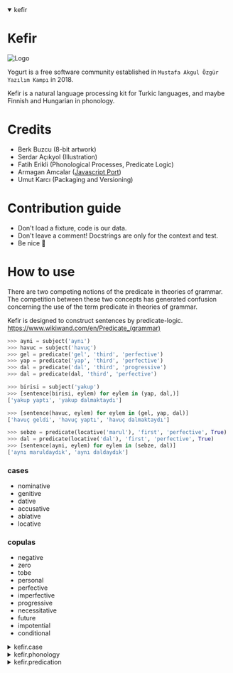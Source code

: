 <details open>
<summary open>kefir</summary>

# Kefir

![Logo](https://avatars1.githubusercontent.com/u/42190640?s=200&v=4)

Yogurt is a free software community established in `Mustafa Akgul Özgür Yazılım Kampı` in 2018.

Kefir is a natural language processing kit for Turkic languages, and maybe Finnish and Hungarian in phonology.

# Credits

- Berk Buzcu (8-bit artwork)
- Serdar Açıkyol (Illustration)
- Fatih Erikli (Phonological Processes, Predicate Logic)
- Armagan Amcalar ([Javascript Port](https://github.com/yogurt-cultures/kefir-js))
- Umut Karcı (Packaging and Versioning)

# Contribution guide
- Don't load a fixture, code is our data.
- Don't leave a comment! Docstrings are only for the context and test.
- Be nice 🦄

# How to use

There are two competing notions of the predicate in theories of grammar.
The competition between these two concepts has generated confusion concerning
the use of the term predicate in theories of grammar.

Kefir is designed to construct sentences by predicate-logic.  
https://www.wikiwand.com/en/Predicate_(grammar)

```python
>>> ayni = subject('aynı')
>>> havuc = subject('havuç')
>>> gel = predicate('gel', 'third', 'perfective')
>>> yap = predicate('yap', 'third', 'perfective')
>>> dal = predicate('dal', 'third', 'progressive')
>>> dal = predicate(dal, 'third', 'perfective')

>>> birisi = subject('yakup')
>>> [sentence(birisi, eylem) for eylem in (yap, dal,)]
['yakup yaptı', 'yakup dalmaktaydı']

>>> [sentence(havuc, eylem) for eylem in (gel, yap, dal)]
['havuç geldi', 'havuç yaptı', 'havuç dalmaktaydı']

>>> sebze = predicate(locative('marul'), 'first', 'perfective', True)
>>> dal = predicate(locative('dal'), 'first', 'perfective', True)
>>> [sentence(ayni, eylem) for eylem in (sebze, dal)]
['aynı maruldaydık', 'aynı daldaydık']

```

### cases

- nominative
- genitive
- dative
- accusative
- ablative
- locative

### copulas

 - negative
 - zero
 - tobe
 - personal
 - perfective
 - imperfective
 - progressive
 - necessitative
 - future
 - impotential
 - conditional

</details>
<details>
<summary>kefir.case</summary>

# Grammatical Cases

Implemented only six grammatical cases.

- Nominative
- Genitive
- Dative
- Accusative
- Ablative
- Locative

Turkish has 9 more cases.

- Essive
- Instrumental
- Inclusive
- Abessive
- Likeness
- Coverage
- Qualitative
- Conditional
- Possesive

Detailed explaination:
https://en.wikibooks.org/wiki/Turkish/Cases

TODO: Enum'lardaki rakamlar yerine auto() kullanılmalı.

## nominative case (yalın in turkish)
the simplest grammatical case, there's no suffix to
affix in that case.

nominative comes from latin cāsus nominātīvus 
means case for naming.


## ablative case (ayrılma in turkish)
a grammatical case for nouns, pronouns and adjectives in
the grammar of various languages; it is sometimes used to
express motion away from something, among other uses.

✎︎ examples
```
adalar[dan] geldim
merkez[den] geçtim
teyit[ten] geçtim
açlık[tan] öldüm
```


## accusative (ilgi in turkish)
The accusative case (abbreviated acc) of a noun is the
grammatical case used to mark the direct object of a
transitive verb. The same case is used in many
languages for the objects of (some or all) prepositions. 

✎︎ examples
```
aday[ı] yedim
evim[i] yaptım
üzüm[ü] pişirdim
```


## genitive case (genitifler in turkish)
In grammar, the genitive is the grammatical case
that marks a word, usually a noun, as modifying
another word, also usually a noun.

✎︎ examples
```
hanımelinin çiçeği (flower of a plant called hanımeli)
kadının ayakkabısı (shoes of the woman)
باب بيت bābu baytin (the door of a house)
mari[i] nie ma w domu (maria is not at home)
```


## dative case (yönelme in turkish)
In some languages, the dative is used to mark the
indirect object of a sentence.

✎︎ examples
```
marya yakup'a bir drink verdi (maria gave jacob a drink)
maria jacobī potum dedit (maria gave jacob a drink)
```


## locative case (bulunma in turkish)
Locative is a grammatical case which indicates a location.
It corresponds vaguely to the English prepositions "in",
"on", "at", and "by". 

✎︎ examples
```
bahçe[de] hanımeli var.
yorum[da] iyi beatler var.
kalem[de] güzel uç var.
```

</details>
<details>
<summary>kefir.phonology</summary>

# Turkish phonology

In Hungarian, Finnish, and Turkic languages
vowel sounds are organized in a concept called
vowel harmony. Vowels may be classified as Back
or Front vowels, based on the placement of the
sound in the mouth.

```
 Front Vowels
+----------------+
 Unrounded  ⟨e⟩ ⟨i⟩
 Rounded    ⟨ü⟩ ⟨ö⟩

 Back Vowels
+----------------+
 Unrounded  ⟨a⟩ ⟨ı⟩
 Rounded    ⟨u⟩ ⟨o⟩
```

TODO: Document consonant harmony.

#### swap_front_and_back
Swaps front sounds to back, and vice versa

```python
>>> swap_front_and_back('acak')
'ecek'

>>> swap_front_and_back('ocok')
'öcök'

>>> swap_front_and_back('öcök')
'ocok'

>>> swap_front_and_back('acak')
'ecek'

```


## Voicing or sonorization (yumuşama in turkish)
to make pronouncation easier, nouns ending
with these sounds.

```
⟨p⟩ ⟨ç⟩ ⟨t⟩ ⟨k⟩ 
```

may be softened by replacing them in order:

```
⟨b⟩ ⟨c⟩ ⟨d⟩ ⟨ğ⟩
```

✎︎ examples
```
ço⟨p⟩un → ço⟨b⟩un
ağa⟨ç⟩ın → ağa⟨c⟩n
kağı⟨t⟩ın → kağı⟨d⟩ın 
ren⟨k⟩in → ren⟨g⟩in
```

✎︎ examples in other languages
```
li⟨f⟩e → li⟨v⟩e
stri⟨f⟩e → stri⟨v⟩e
proo⟨f⟩ → pro⟨v⟩e
```


## Devoicing or desonorization (sertleşme in turkish)
to make pronouncation easier, nouns ending with
these sounds:
```
⟨p⟩ ⟨ç⟩ ⟨t⟩ ⟨k⟩
```

may be hardened by replacing them in order:
```
⟨b⟩ ⟨c⟩ ⟨d⟩ ⟨ğ⟩
```

✎︎ examples
```
ço⟨p⟩un → ço⟨b⟩un
ağa⟨ç⟩ın → ağa⟨c⟩n
kağı⟨t⟩ın → kağı⟨d⟩ın 
ren⟨k⟩in → ren⟨g⟩in
```

✎︎ examples in other languages
```
dogs → dogs ([ɡz])
missed → missed ([st])
whizzed → whizzed ([zd])
prośba → prɔʑba
просьба → prozʲbə
```

</details>
<details>
<summary>kefir.predication</summary>

# Turkish Predication and Copula

turkish language copulas, which are called as ek-eylem which
literally means 'suffix-verb' are one of the most distinct
features of turkish grammar.

TODO: Remove unused imports.

#### zero copula
is the rule for third person, as in hungarian
and russian. that means two nouns, or a noun and an
adjective can be juxtaposed to make a sentence without
using any copula. third person plural might be indicated
with the use of plural suffix "-lar/-ler". 

✎︎ examples
```
yogurt kültür (yogurt [is-a] culture)
abbas yolcu (abbas [is-a] traveller)
evlerinin önü yonca (the front of their home [is-a] plant called yonca)
```

✎︎ tests
```python
>>> zero('yolcu')
'yolcu'

 ```


#### negative
negation is indicated by the negative copula değil. 
değil is never used as a suffix, but it takes suffixes
according to context. 

✎︎ examples
```
yogurt kültür değildir (yogurt [is-not-a] culture)
abbas yolcu değildir (abbas [is-not-a] traveller)
evlerinin önü yonca değildir (the front of their home [is-not-a] yonca)
```

✎︎ tests
```python
>>> negative('yolcu')
'yolcu değil'

```


### tobe
turkish "to be" as regular/auxiliary verb (olmak).

✎︎ examples
```
yogurt kültürdür (yogurt [is] culture)
abbas yolcudur (abbas [is] traveller)
evlerinin önü yoncadır (the front of their home [is] plant called yonca)
```

✎︎ tests
```python
>>> tobe('yolcu')
'yolcudur'
>>> tobe('üzüm')
'üzümdür'
>>> tobe('yonca')
'yoncadır'

```


### personification copula

✎︎ examples
```
ben buralıyım (i'm from here)
sen oralısın (you're from over there)
aynı gezegenliyiz (we're from same planet)
```

✎︎ tests
```python
>>> personal('uçak', Person.FIRST, is_plural=False)
'uçağım'

>>> personal('oralı', Person.SECOND, is_plural=False)
'oralısın'

>>> personal('gezegenli', Person.FIRST, is_plural=True)
'gezegenliyiz'

```


### inferential mood (-miş in turkish)
it is used to convey information about events
which were not directly observed or were inferred by the speaker. 

✎︎ examples
```
elmaymışım (i was an apple as i've heard)
üzülmüşsün (you were sad as i've heard)
doktormuş (he/she/it was a doctor as i've heard)
üzümmüşsün (you were a grape as i've heard)
```

✎︎ tests
```python
>>> inferential('öğretmen', Person.SECOND, is_plural=False)
'öğretmenmişsin'

>>> inferential('üzül', Person.SECOND, is_plural=False)
'üzülmüşsün'

>>> inferential('robot', Person.FIRST, is_plural=False)
'robotmuşum'

>>> inferential('robot', Person.THIRD, is_plural=False)
'robotmuş'

>>> inferential('ada', Person.THIRD, is_plural=False)
'adaymış'

```


### inferential mood (-isem in turkish)
It is a grammatical mood used to express a proposition whose
validity is dependent on some condition, possibly counterfactual.

✎︎ examples
```
elmaysam (if i am an apple)
üzümsen (if you are a grape)
bıçaklarsa (if they are a knife)
```

✎︎ tests
```python
>>> conditional('elma', Person.FIRST, is_plural=False)
'elmaysam'
>>> conditional('üzüm', Person.SECOND, is_plural=False)
'üzümsen'
>>> conditional('bıçak', Person.THIRD, is_plural=True)
'bıçaklarsa'

```


### alethic modality (-idi in turkish)
linguistic modality that indicates modalities of truth,
in particular the modalities of logical necessity,
possibility or impossibility.

✎︎ examples
```
elmaydım (i was an apple)
üzümdün (you were a grape)
doktordu (he/she/it was a doctor)
```

✎︎ tests
```python
>>> perfective('açık', Person.FIRST, is_plural=False)
'açıktım'

>>> perfective('oralı', Person.SECOND, is_plural=False)
'oralıydın'

>>> perfective('dalda', Person.FIRST, is_plural=False)
'daldaydım'

>>> perfective('dalda', Person.THIRD, is_plural=False)
'daldaydı'

>>> perfective('dalda', Person.FIRST, is_plural=True)
'daldaydık'

>>> perfective('dalda', Person.SECOND, is_plural=True)
'daldaydınız'

>>> perfective('dalda', Person.THIRD, is_plural=True)
'daldaydılar'

>>> perfective('gezegende', Person.THIRD, is_plural=True)
'gezegendeydiler'

```


### the imperfective (-iyor in turkish)
grammatical aspect used to describe a situation viewed with interior composition. 
describes ongoing, habitual, repeated, or similar semantic roles, 
whether that situation occurs in the past, present, or future.

✎︎ examples
```
gidiyorum (i'm going)
kayıyor (he's skating)
üzümlüyor (he's graping)
```

✎︎ tests
```python
>>> imperfective('açı', Person.FIRST, is_plural=False)
'açıyorum'

>>> imperfective('açık', Person.FIRST, is_plural=False)
'açıkıyorum'

>>> imperfective('oralı', Person.SECOND, is_plural=False)
'oralıyorsun'

>>> imperfective('dal', Person.THIRD, is_plural=False)
'dalıyor'

>>> imperfective('dal', Person.FIRST, is_plural=True)
'dalıyoruz'

>>> imperfective('dal', Person.FIRST, is_plural=True)
'dalıyoruz'

>>> imperfective('dal', Person.SECOND, is_plural=True)
'dalıyorsunuz'

>>> imperfective('dal', Person.THIRD, is_plural=True)
'dalıyorlar'

```


### the future tense (-iyor in turkish)
is a verb form that generally marks the event described by the verb as not
having happened yet, but expected to happen in the future.

✎︎ examples
```
gidecek (he'll go)
ölecek (he'll die)
can alacak (he'll kill someone)
```

✎︎ tests
```python
>>> future('gel', Person.FIRST, is_plural=False)
'geleceğim'

>>> future('açık', Person.FIRST, is_plural=False)
'açıkacağım'

>>> future('gel', Person.FIRST, is_plural=True)
'geleceğiz'

```


### progressive tense

✎︎ examples
gülmekteyim (i am in the process of laughing)
ölmekteler (they are in the process of dying 👾)

✎︎ tests
```python
>>> progressive('gel', Person.FIRST, is_plural=False)
'gelmekteyim'

>>> progressive('açık', Person.FIRST, is_plural=False)
'açıkmaktayım'

>>> progressive('gel', Person.FIRST, is_plural=True)
'gelmekteyiz'

```


### necessitative copula

✎︎ examples
```
gitmeliyim (i must go)
kaçmalıyım (i must run away)
```

✎︎ tests
```python
>>> necessitative('git', Person.FIRST, is_plural=False)
'gitmeliyim'

>>> necessitative('açık', Person.FIRST, is_plural=False)
'açıkmalıyım'

>>> necessitative('uza', Person.FIRST, is_plural=True)
'uzamalıyız'

```


### impotential copula

✎︎ examples
```
gidemem (i cannot come)
kaçamayız (we cannot run away)
```

✎︎ tests
```python
>>> impotential('git', Person.FIRST, is_plural=False)
'gidemem'

>>> impotential('git', Person.SECOND, is_plural=False)
'gidemezsin'

>>> impotential('git', Person.THIRD, is_plural=False)
'gidemez'

>>> impotential('git', Person.FIRST, is_plural=True)
'gidemeyiz'

>>> impotential('git', Person.FIRST, is_plural=True)
'gidemeyiz'

>>> impotential('git', Person.SECOND, is_plural=True)
'gidemezsiniz'

>>> impotential('git', Person.THIRD, is_plural=True)
'gidemezler'

>>> impotential('al', Person.THIRD, is_plural=True)
'alamazlar'

```

</details>
